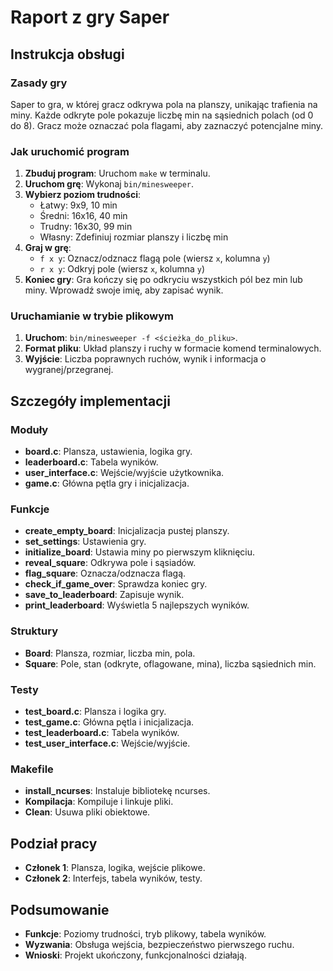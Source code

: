 # Raport z gry Saper

## Instrukcja obsługi

### Zasady gry
Saper to gra, w której gracz odkrywa pola na planszy, unikając trafienia na miny. Każde odkryte pole pokazuje liczbę min na sąsiednich polach (od 0 do 8). Gracz może oznaczać pola flagami, aby zaznaczyć potencjalne miny.

### Jak uruchomić program
1. **Zbuduj program**: Uruchom `make` w terminalu.
2. **Uruchom grę**: Wykonaj `bin/minesweeper`.
3. **Wybierz poziom trudności**:
   - Łatwy: 9x9, 10 min
   - Średni: 16x16, 40 min
   - Trudny: 16x30, 99 min
   - Własny: Zdefiniuj rozmiar planszy i liczbę min
4. **Graj w grę**:
   - `f x y`: Oznacz/odznacz flagą pole (wiersz `x`, kolumna `y`)
   - `r x y`: Odkryj pole (wiersz `x`, kolumna `y`)
5. **Koniec gry**: Gra kończy się po odkryciu wszystkich pól bez min lub miny. Wprowadź swoje imię, aby zapisać wynik.

### Uruchamianie w trybie plikowym
1. **Uruchom**: `bin/minesweeper -f <ścieżka_do_pliku>`.
2. **Format pliku**: Układ planszy i ruchy w formacie komend terminalowych.
3. **Wyjście**: Liczba poprawnych ruchów, wynik i informacja o wygranej/przegranej.

## Szczegóły implementacji

### Moduły
- **board.c**: Plansza, ustawienia, logika gry.
- **leaderboard.c**: Tabela wyników.
- **user_interface.c**: Wejście/wyjście użytkownika.
- **game.c**: Główna pętla gry i inicjalizacja.

### Funkcje
- **create_empty_board**: Inicjalizacja pustej planszy.
- **set_settings**: Ustawienia gry.
- **initialize_board**: Ustawia miny po pierwszym kliknięciu.
- **reveal_square**: Odkrywa pole i sąsiadów.
- **flag_square**: Oznacza/odznacza flagą.
- **check_if_game_over**: Sprawdza koniec gry.
- **save_to_leaderboard**: Zapisuje wynik.
- **print_leaderboard**: Wyświetla 5 najlepszych wyników.

### Struktury
- **Board**: Plansza, rozmiar, liczba min, pola.
- **Square**: Pole, stan (odkryte, oflagowane, mina), liczba sąsiednich min.

### Testy
- **test_board.c**: Plansza i logika gry.
- **test_game.c**: Główna pętla i inicjalizacja.
- **test_leaderboard.c**: Tabela wyników.
- **test_user_interface.c**: Wejście/wyjście.

### Makefile
- **install_ncurses**:  Instaluje bibliotekę ncurses.
- **Kompilacja**: Kompiluje i linkuje pliki.
- **Clean**: Usuwa pliki obiektowe.

## Podział pracy
- **Członek 1**: Plansza, logika, wejście plikowe.
- **Członek 2**: Interfejs, tabela wyników, testy.

## Podsumowanie
- **Funkcje**: Poziomy trudności, tryb plikowy, tabela wyników.
- **Wyzwania**: Obsługa wejścia, bezpieczeństwo pierwszego ruchu.
- **Wnioski**: Projekt ukończony, funkcjonalności działają.
